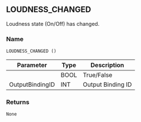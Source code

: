 ## LOUDNESS\_CHANGED

Loudness state (On/Off) has changed.


### Name

`LOUDNESS_CHANGED ()`


| Parameter       | Type | Description       |
| --------------- | ---- | ----------------- |
|                 | BOOL | True/False        |
| OutputBindingID | INT  | Output Binding ID |


### Returns

`None`